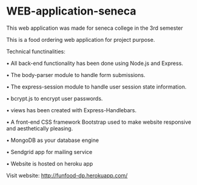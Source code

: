 # WEB-application-seneca
This web application was made for seneca college in the 3rd semester

This is a food ordering web application for project purpose.

Technical functinalities:

• All back-end functionality has been done using Node.js and Express.

• The body-parser module to handle form submissions.

• The express-session module to handle user session state information.

• bcrypt.js to encrypt user passwords.

• views has been created with Express-Handlebars.

• A front-end CSS framework Bootstrap used to make website responsive and aesthetically pleasing.

• MongoDB as your database engine

• Sendgrid app for mailing service 

• Website is hosted on heroku app


Visit website:
http://funfood-dp.herokuapp.com/
